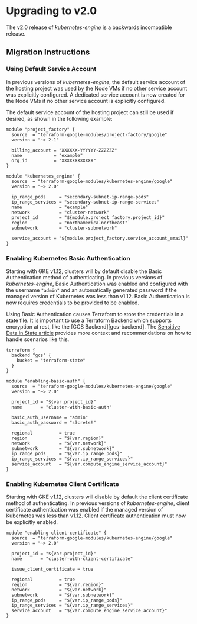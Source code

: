 # Upgrading to v2.0

The v2.0 release of *kubernetes-engine* is a backwards incompatible
release.

## Migration Instructions

### Using Default Service Account

In previous versions of *kubernetes-engine*, the default service
account of the hosting project was used by the Node VMs if no other
service account was explicitly configured. A dedicated service account
is now created for the Node VMs if no other service account is
explicitly configured.

The default service account of the hosting project can still be used if
desired, as shown in the following example:

```hcl
module "project_factory" {
  source  = "terraform-google-modules/project-factory/google"
  version = "~> 2.1"

  billing_account = "XXXXXX-YYYYYY-ZZZZZZ"
  name            = "example"
  org_id          = "XXXXXXXXXXXX"
}

module "kubernetes_engine" {
  source  = "terraform-google-modules/kubernetes-engine/google"
  version = "~> 2.0"

  ip_range_pods     = "secondary-subnet-ip-range-pods"
  ip_range_services = "secondary-subnet-ip-range-services"
  name              = "example"
  network           = "cluster-network"
  project_id        = "${module.project_factory.project_id}"
  region            = "northamerica-northeast"
  subnetwork        = "cluster-subnetwork"

  service_account = "${module.project_factory.service_account_email}"
}
```

### Enabling Kubernetes Basic Authentication

Starting with GKE v1.12, clusters will by default disable the Basic
Authentication method of authenticating. In previous versions of
*kubernetes-engine*, Basic Authentication was enabled and configured
with the username `"admin"` and an automatically generated password if
the managed version of Kubernetes was less than v1.12.
Basic Authentication is now requires credentials to be provided to be
enabled.

Using Basic Authentication causes Terraform to store the credentials in
a state file. It is important to use a Terraform Backend which supports
encryption at rest, like the [GCS Backend][gcs-backend]. The
[Sensitive Data in State article][sensitive-data] provides more context
and recommendations on how to handle scenarios like this.

```hcl
terraform {
  backend "gcs" {
    bucket = "terraform-state"
  }
}

module "enabling-basic-auth" {
  source  = "terraform-google-modules/kubernetes-engine/google"
  version = "~> 2.0"

  project_id = "${var.project_id}"
  name       = "cluster-with-basic-auth"

  basic_auth_username = "admin"
  basic_auth_password = "s3crets!"

  regional          = true
  region            = "${var.region}"
  network           = "${var.network}"
  subnetwork        = "${var.subnetwork}"
  ip_range_pods     = "${var.ip_range_pods}"
  ip_range_services = "${var.ip_range_services}"
  service_account   = "${var.compute_engine_service_account}"
}
```

### Enabling Kubernetes Client Certificate

Starting with GKE v1.12, clusters will disable by default the client
certificate method of authenticating. In previous versions
of *kubernetes-engine*, client certificate authentication was enabled
if the managed version of Kubernetes was less than v1.12. Client
certificate authentication must now be explicitly enabled.

```hcl
module "enabling-client-certificate" {
  source  = "terraform-google-modules/kubernetes-engine/google"
  version = "~> 2.0"

  project_id = "${var.project_id}"
  name       = "cluster-with-client-certificate"

  issue_client_certificate = true

  regional          = true
  region            = "${var.region}"
  network           = "${var.network}"
  subnetwork        = "${var.subnetwork}"
  ip_range_pods     = "${var.ip_range_pods}"
  ip_range_services = "${var.ip_range_services}"
  service_account   = "${var.compute_engine_service_account}"
}
```

[gsc-backend]: https://www.terraform.io/docs/backends/types/gcs.html
[sensitive-data]: https://www.terraform.io/docs/state/sensitive-data.html
